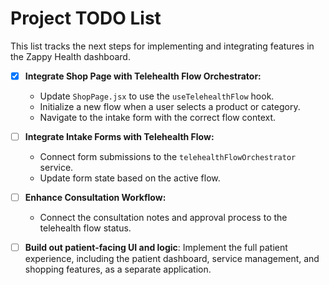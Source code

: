 # Project TODO List

This list tracks the next steps for implementing and integrating features in the Zappy Health dashboard.

- [x] **Integrate Shop Page with Telehealth Flow Orchestrator:**
  - Update `ShopPage.jsx` to use the `useTelehealthFlow` hook.
  - Initialize a new flow when a user selects a product or category.
  - Navigate to the intake form with the correct flow context.

- [ ] **Integrate Intake Forms with Telehealth Flow:**
  - Connect form submissions to the `telehealthFlowOrchestrator` service.
  - Update form state based on the active flow.

- [ ] **Enhance Consultation Workflow:**
  - Connect the consultation notes and approval process to the telehealth flow status.

- [ ] **Build out patient-facing UI and logic**: Implement the full patient experience, including the patient dashboard, service management, and shopping features, as a separate application.

